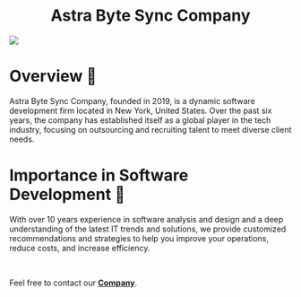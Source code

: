 <h1 align= "center">Astra Byte Sync Company</h1>
</p>
<img src="https://i.ibb.co/XfgQX0k2/github.jpg" />

<h1>Overview 🚀</h1>
<p>Astra Byte Sync Company, founded in 2019, is a dynamic software development firm located in New York, United States. Over the past six years, the company has established itself as a global player in the tech industry, focusing on outsourcing and recruiting talent to meet diverse client needs.

<h1>Importance in Software Development 🎯</h1>
<p>With over 10 years experience in software analysis and design and a deep understanding of the latest IT trends and solutions, we provide customized recommendations and strategies to help you improve your operations, reduce costs, and increase efficiency.</p>
<br>
<p>Feel free to contact our <a href="mailto:service@ventionss.tech" target="_blank"><strong>Company</strong></a>.</p>
